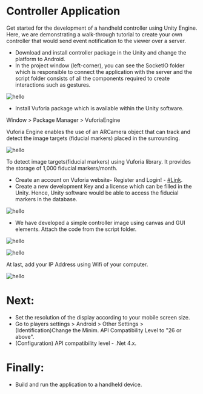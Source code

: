 # Controller Application
Get started for the development of a handheld controller using Unity Engine. Here, we are demonstrating a walk-through tutorial to create your own controller that would send event notification to the viewer over a server.

* Download and install controller package in the Unity and change the platform to Android.
* In the project window (left-corner), you can see the SocketIO folder which is responsible to connect the application with the server and the script folder consists of all the components required to create interactions such as gestures.


![hello](/images/tutorial_img1.png)

* Install Vuforia package which is available within the Unity software.

Window > Package Manager > VuforiaEngine

Vuforia Engine enables the use of an ARCamera object that can track and detect the image targets (fiducial markers) placed in the surrounding.

![hello](/images/tutorial_img2.png)

To detect image targets(fiducial markers) using Vuforia library. It provides the storage of 1,000 fiducial markers/month.

* Create an account on Vuforia website- Register and Login! - [#Link](https://developer.vuforia.com/vui/develop/licenses).
* Create a new development Key and a license which can be filled in the Unity. Hence, Unity software would be able to access the fiducial markers in the database.

![hello](/images/tutorial_img3.png)

* We have developed a simple controller image using canvas and GUI elements. Attach the code from the script folder.

![hello](/images/tutorial_img4.png)

![hello](/images/tutorial_img6.png)


At last, add your IP Address using Wifi of your computer.

![hello](/images/tutorial_img5.png)

# Next:
* Set the resolution of the display according to your mobile screen size.
* Go to players settings > Android > Other Settings > (Identification)Change the Minim. API Compatibility Level to "26 or above".
* (Configuration) API compatibility level -  .Net 4.x.

# Finally:
* Build and run the application to a handheld device.

